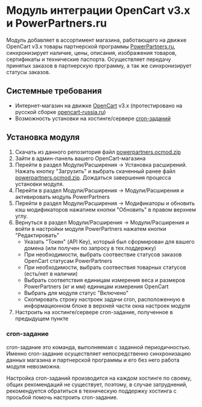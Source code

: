 # Модуль интеграции OpenCart v3.x и PowerPartners.ru

Модуль добавляет в ассортимент магазина, работающего на движке OpenCart v3.x товары партнерской программы [PowerPartners.ru](http://powerpartners.ru/), синхронизирует наличие, цены, описания, изображения товаров, сертификаты и технические паспорта. Осуществляет передачу принятых заказов в партнерскую программу, а так же синхронизирует статусы заказов.

## Системные требования

* Интернет-магазин на движке [OpenCart](https://www.opencart.com/) v3.x (протестировано на русской сборке [opencart-russia.ru](http://opencart-russia.ru/))
* Возможность установки на хостинге/сервере [cron-заданий](https://ru.wikipedia.org/wiki/Cron)

## Установка модуля

1. Скачать из данного репозитория файл [powerpartners.ocmod.zip](https://github.com/powerpartners/opencart-mod/raw/master/powerpartners.ocmod.zip)
2. Зайти в админ-панель вашего OpenCart-магазина
3. Перейти в раздел Модули/Расширения -> Установка расширений. Нажать кнопку "Загрузить" и выбрать скаченный ранее файл [powerpartners.ocmod.zip](https://github.com/powerpartners/opencart-mod/raw/master/powerpartners.ocmod.zip). Дождаться завершения процесса установки модуля.
4. Перейти в раздел Модули/Расширения -> Модули/Расширения и активировать модуль PowerPartners
5. Перейти в раздел Модули/Расширения -> Модификаторы и обновить кэш модификаторов нажатием кнопки "Обновить" в правом верхнем углу.
6. Вернуться в раздел Модули/Расширения -> Модули/Расширения и войти в настройки модуля PowerPartners нажатем кнопки "Редактировать"
   - Указать "Токен" (API Key), который был сформирован для вашего домена (или получен по запросу в тех.поддержку)
   - При необходимости, выбрать соотвествие статусов заказов OpenCart статусам PowerPartners
   - При необходимости, выбрать соотвествия товарных статусов (есть/нет в наличии)
   - Выбрать соответствия единицам измерения веса и размеров PowerPartners (кг и мм) единицам измерения OpenCart
   - Выбрать для модуля статус "Включено"
   - Скопировать строку настроек задачи cron, расположенную в информационном блоке в верхней части окна настроек модуля
7. Настроить на хостинге/сервере cron-задание, полученное в предыдущем пункте

### cron-задание

cron-задание это команда, выполняемая с заданной периодичностью. Именно cron-задание осуществляет непосредственно синхронизацию данных магазина и партнерской программы и его без него работа модуля невозможна.

Настройка cron-заданий производится на каждом хостинге по своему, общих рекомендаций не существует, поэтому, в случае затруднений, рекомендуется обратиться в техническую поддержку хостинга с просьбой помочь настроить cron-задание.
